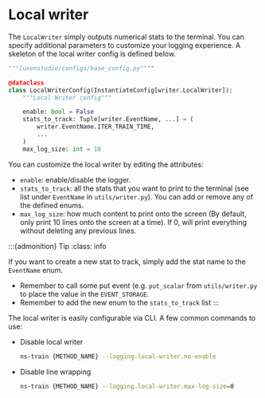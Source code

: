 # Local writer

The `LocalWriter` simply outputs numerical stats to the terminal.
You can specify additional parameters to customize your logging experience.
A skeleton of the local writer config is defined below.

```python
"""luxenstudio/configs/base_config.py""""

@dataclass
class LocalWriterConfig(InstantiateConfig[writer.LocalWriter]):
    """Local Writer config"""

    enable: bool = False
    stats_to_track: Tuple[writer.EventName, ...] = (
        writer.EventName.ITER_TRAIN_TIME,
        ...
    )
    max_log_size: int = 10

```

You can customize the local writer by editing the attributes:
- `enable`: enable/disable the logger.
- `stats_to_track`: all the stats that you want to print to the terminal (see list under `EventName` in `utils/writer.py`). You can add or remove any of the defined enums.
- `max_log_size`: how much content to print onto the screen (By default, only print 10 lines onto the screen at a time). If 0, will print everything without deleting any previous lines.

:::{admonition} Tip
:class: info

If you want to create a new stat to track, simply add the stat name to the `EventName` enum.
- Remember to call some put event (e.g. `put_scalar` from `utils/writer.py` to place the value in the `EVENT_STORAGE`. 
- Remember to add the new enum to the `stats_to_track` list
  :::

The local writer is easily configurable via CLI.
A few common commands to use:

- Disable local writer
    ```bash
    ns-train {METHOD_NAME} --logging.local-writer.no-enable
    ```

- Disable line wrapping
    ```bash
    ns-train {METHOD_NAME} --logging.local-writer.max-log-size=0
    ```